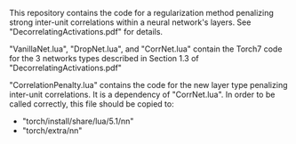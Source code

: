 This repository contains the code for a regularization method penalizing strong inter-unit correlations within a neural network's layers. See "DecorrelatingActivations.pdf" for details.

"VanillaNet.lua", "DropNet.lua", and "CorrNet.lua" contain the Torch7 code for the 3 networks types described in Section 1.3 of "DecorrelatingActivations.pdf"

"CorrelationPenalty.lua" contains the code for the new layer type penalizing inter-unit correlations. It is a dependency of "CorrNet.lua". In order to be called correctly, this file should be copied to:
* "torch/install/share/lua/5.1/nn"
* "torch/extra/nn"
